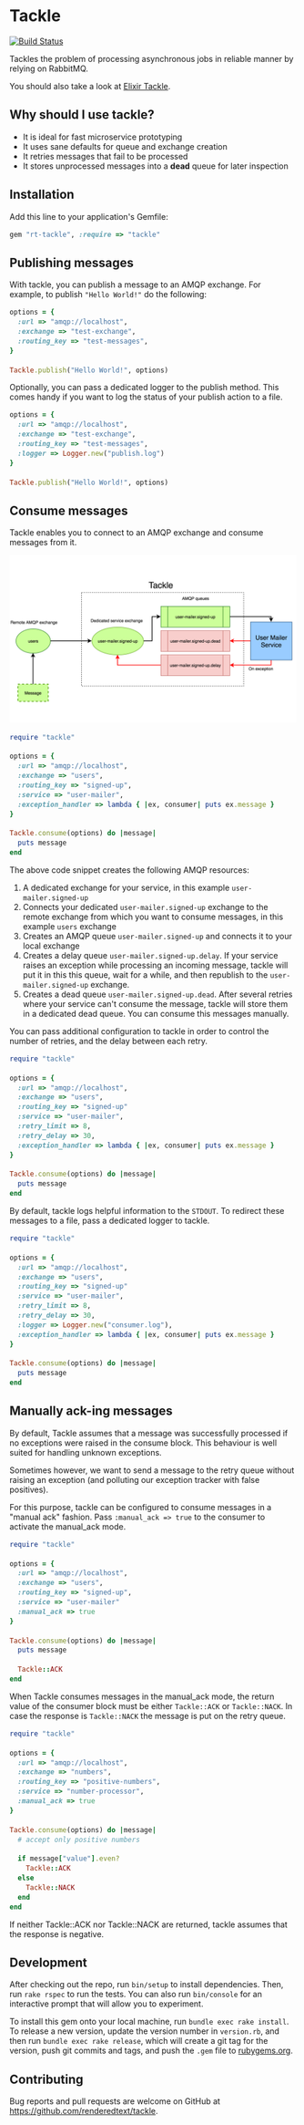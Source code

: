# Tackle

[![Build Status](https://semaphoreci.com/api/v1/renderedtext/tackle/branches/master/badge.svg)](https://semaphoreci.com/renderedtext/tackle)

Tackles the problem of processing asynchronous jobs in reliable manner
by relying on RabbitMQ.

You should also take a look at [Elixir Tackle](https://github.com/renderedtext/ex-tackle).

## Why should I use tackle?

- It is ideal for fast microservice prototyping
- It uses sane defaults for queue and exchange creation
- It retries messages that fail to be processed
- It stores unprocessed messages into a __dead__ queue for later inspection

## Installation

Add this line to your application's Gemfile:

```ruby
gem "rt-tackle", :require => "tackle"
```

## Publishing messages

With tackle, you can publish a message to an AMQP exchange. For example, to
publish `"Hello World!"` do the following:

```ruby
options = {
  :url => "amqp://localhost",
  :exchange => "test-exchange",
  :routing_key => "test-messages",
}

Tackle.publish("Hello World!", options)
```

Optionally, you can pass a dedicated logger to the publish method. This comes
handy if you want to log the status of your publish action to a file.

```ruby
options = {
  :url => "amqp://localhost",
  :exchange => "test-exchange",
  :routing_key => "test-messages",
  :logger => Logger.new("publish.log")
}

Tackle.publish("Hello World!", options)
```

## Consume messages

Tackle enables you to connect to an AMQP exchange and consume messages from it.

![Tackle consumer](docs/consumer.png)

```ruby
require "tackle"

options = {
  :url => "amqp://localhost",
  :exchange => "users",
  :routing_key => "signed-up",
  :service => "user-mailer",
  :exception_handler => lambda { |ex, consumer| puts ex.message }
}

Tackle.consume(options) do |message|
  puts message
end
```

The above code snippet creates the following AMQP resources:

1. A dedicated exchange for your service, in this example `user-mailer.signed-up`
2. Connects your dedicated `user-mailer.signed-up` exchange to the remote
   exchange from which you want to consume messages, in this example `users`
   exchange
3. Creates an AMQP queue `user-mailer.signed-up` and connects it to your local
   exchange
4. Creates a delay queue `user-mailer.signed-up.delay`. If your service raises
   an exception while processing an incoming message, tackle will put it in this
   this queue, wait for a while, and then republish to the
   `user-mailer.signed-up` exchange.
5. Creates a dead queue `user-mailer.signed-up.dead`. After several retries
   where your service can't consume the message, tackle will store them in a
   dedicated dead queue. You can consume this messages manually.

You can pass additional configuration to tackle in order to control the number
of retries, and the delay between each retry.

```ruby
require "tackle"

options = {
  :url => "amqp://localhost",
  :exchange => "users",
  :routing_key => "signed-up"
  :service => "user-mailer",
  :retry_limit => 8,
  :retry_delay => 30,
  :exception_handler => lambda { |ex, consumer| puts ex.message }
}

Tackle.consume(options) do |message|
  puts message
end
```

By default, tackle logs helpful information to the `STDOUT`. To redirect these
messages to a file, pass a dedicated logger to tackle.

```ruby
require "tackle"

options = {
  :url => "amqp://localhost",
  :exchange => "users",
  :routing_key => "signed-up"
  :service => "user-mailer",
  :retry_limit => 8,
  :retry_delay => 30,
  :logger => Logger.new("consumer.log"),
  :exception_handler => lambda { |ex, consumer| puts ex.message }
}

Tackle.consume(options) do |message|
  puts message
end
```

## Manually ack-ing messages

By default, Tackle assumes that a message was successfully processed if no
exceptions were raised in the consume block. This behaviour is well suited for
handling unknown exceptions.

Sometimes however, we want to send a message to the retry queue without raising
an exception (and polluting our exception tracker with false positives).

For this purpose, tackle can be configured to consume messages in a "manual ack"
fashion. Pass `:manual_ack => true` to the consumer to activate the manual_ack
mode.

```ruby
require "tackle"

options = {
  :url => "amqp://localhost",
  :exchange => "users",
  :routing_key => "signed-up",
  :service => "user-mailer"
  :manual_ack => true
}

Tackle.consume(options) do |message|
  puts message

  Tackle::ACK
end
```

When Tackle consumes messages in the manual_ack mode, the return value of the
consumer block must be either `Tackle::ACK` or `Tackle::NACK`. In case the
response is `Tackle::NACK` the message is put on the retry queue.

```ruby
require "tackle"

options = {
  :url => "amqp://localhost",
  :exchange => "numbers",
  :routing_key => "positive-numbers",
  :service => "number-processor",
  :manual_ack => true
}

Tackle.consume(options) do |message|
  # accept only positive numbers

  if message["value"].even?
    Tackle::ACK
  else
    Tackle::NACK
  end
end
```

If neither Tackle::ACK nor Tackle::NACK are returned, tackle assumes
that the response is negative.

## Development

After checking out the repo, run `bin/setup` to install dependencies. Then,
run `rake rspec` to run the tests. You can also run `bin/console` for an
interactive prompt that will allow you to experiment.

To install this gem onto your local machine, run `bundle exec rake install`.
To release a new version, update the version number in `version.rb`, and
then run `bundle exec rake release`, which will create a git tag for the
version, push git commits and tags, and push the `.gem` file
to [rubygems.org](https://rubygems.org).

## Contributing

Bug reports and pull requests are welcome on GitHub at
https://github.com/renderedtext/tackle.
